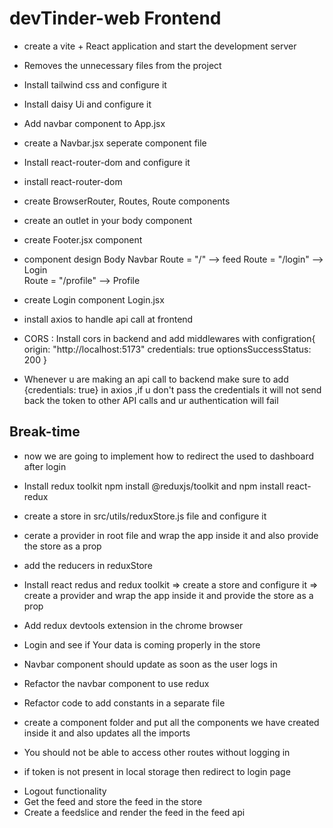 # devTinder-web Frontend

- create a vite + React application and start the development server
- Removes the unnecessary files from the project
- Install tailwind css and configure it 
- Install daisy Ui and configure it
- Add navbar component to App.jsx 
- create a Navbar.jsx seperate component file
- Install react-router-dom and configure it

- install react-router-dom
- create BrowserRouter, Routes, Route components
- create an outlet in your body component
- create Footer.jsx component


- component design
    Body
        Navbar
            Route = "/" --> feed
            Route = "/login" --> Login    
            Route = "/profile" --> Profile

- create Login component Login.jsx
- install axios to handle api call at frontend
- CORS : Install cors in backend and add middlewares with configration{
    origin: "http://localhost:5173"
    credentials: true
    optionsSuccessStatus: 200
}

- Whenever u are making an  api call to backend make sure to add {credentials: true} in axios ,if u don't pass the credentials it will not send back the token to other API calls and ur authentication will fail


## Break-time
- now we are going to implement how to redirect the used to dashboard after login
- Install redux toolkit npm install @reduxjs/toolkit and npm install react-redux
- create a store in src/utils/reduxStore.js file and configure it
- cerate a provider in root file and wrap the app inside it and also provide the store as a prop <Provider store={store}>
- add the reducers in reduxStore

- Install react redus and redux toolkit => create a store and configure it => create a provider and wrap the app inside it and provide the store as a prop

- Add redux devtools extension in the chrome browser
- Login and see if Your data is coming properly in the store
- Navbar component should update as soon as the user logs in
- Refactor the navbar component to use redux
- Refactor code to add constants in a separate file
- create a component folder and put all the components we have created inside it and also updates all the imports

- You should not be able to access other routes without logging in
- if token is not present in local storage then redirect to login page


<!-- Break Time -->
- Logout functionality
- Get the feed and store the feed in the store
- Create a feedslice and render the feed in the feed api
